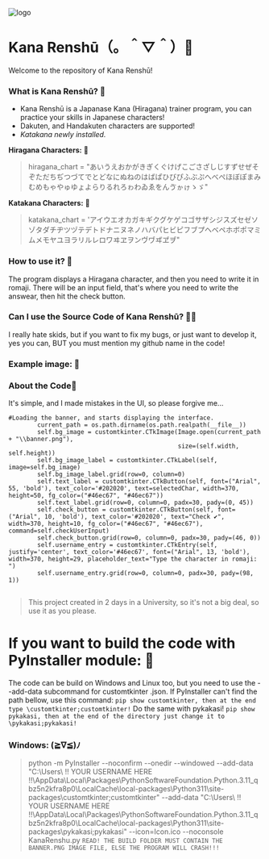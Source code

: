 ![logo](https://i.ibb.co/SP7yKFb/kanarenshu-logo.jpg)
# Kana Renshū（。＾▽＾）🌸
Welcome to the repository of Kana Renshū!
### What is Kana Renshū? 🤔
- Kana Renshū is a Japanase Kana (Hiragana) trainer program, you can practice your skills in Japanese characters!
- Dakuten, and Handakuten characters are supported!
- *Katakana newly installed.*

**Hiragana Characters:** 🍙
> hiragana_chart = "あいうえおかがきぎくぐけげこごさざしじすずせぜそぞただちぢつづてでとどなにぬねのはばぱひびぴふぶぷへべぺほぼぽまみむめもゃやゅゆょよらりるれろゎわゐゑをんゔゕゖゝゞ"

**Katakana Characters:** 🍘
> katakana_chart = 'アイウエオカガキギクグケゲコゴサザシジスズセゼソゾタダチヂツヅテデトドナニヌネノハバパヒビピフブプヘベペホボポマミムメモヤユヨラリルレロワヰヱヲンヴヷヸヹヺ"
### How to use it? 🧪
The program displays a Hiragana character, and then you need to write it in romaji.
There will be an input field, that's where you need to write the answear, then hit the check button.
### Can I use the Source Code of Kana Renshū? 👨‍💻
I really hate skids, but if you want to fix my bugs, or just want to develop it, yes you can, BUT
you must mention my github name in the code!
### Example image: 🎇
### About the Code🎏
It's simple, and I made mistakes in the UI, so please forgive me...
```
#Loading the banner, and starts displaying the interface.
        current_path = os.path.dirname(os.path.realpath(__file__))
        self.bg_image = customtkinter.CTkImage(Image.open(current_path + "\\banner.png"),
                                               size=(self.width, self.height))
        self.bg_image_label = customtkinter.CTkLabel(self, image=self.bg_image)
        self.bg_image_label.grid(row=0, column=0)
        self.text_label = customtkinter.CTkButton(self, font=("Arial", 55, 'bold'), text_color='#202020', text=selectedChar, width=370, height=50, fg_color=("#46ec67", "#46ec67"))
        self.text_label.grid(row=0, column=0, padx=30, pady=(0, 45))
        self.check_button = customtkinter.CTkButton(self, font=("Arial", 10, 'bold'), text_color='#202020', text="Check ✔", width=370, height=10, fg_color=("#46ec67", "#46ec67"), command=self.checkUserInput)
        self.check_button.grid(row=0, column=0, padx=30, pady=(46, 0))
        self.username_entry = customtkinter.CTkEntry(self, justify='center', text_color='#46ec67', font=("Arial", 13, 'bold'),  width=370, height=29, placeholder_text="Type the character in romaji: ")
        self.username_entry.grid(row=0, column=0, padx=30, pady=(98, 1))
    
```

> This project created in 2 days in a University, so it's not a big deal, so use it as you please.

# If you want to build the code with PyInstaller module: 🏡
The code can be build on Windows and Linux too, but you need to use the --add-data subcommand for customtkinter .json.
If PyInstaller can't find the path bellow, use this command: ```pip show customtkinter, then at the end type \customtkinter;customtkinter!```
Do the same with pykakasi! ```pip show pykakasi, then at the end of the directory just change it to \pykakasi;pykakasi!```
### Windows: (≧∇≦)ﾉ
> python -m PyInstaller --noconfirm --onedir --windowed --add-data "C:\Users\ !! YOUR USERNAME HERE !!\AppData\Local\Packages\PythonSoftwareFoundation.Python.3.11_qbz5n2kfra8p0\LocalCache\local-packages\Python311\site-packages\customtkinter;customtkinter" --add-data "C:\Users\ !! YOUR USERNAME HERE !!\AppData\Local\Packages\PythonSoftwareFoundation.Python.3.11_qbz5n2kfra8p0\LocalCache\local-packages\Python311\site-packages\pykakasi;pykakasi" --icon=Icon.ico --noconsole KanaRenshu.py
```READ! THE BUILD FOLDER MUST CONTAIN THE BANNER.PNG IMAGE FILE, ELSE THE PROGRAM WILL CRASH!!!```
